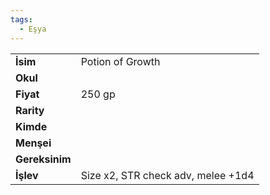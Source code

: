 ```yaml
---
tags:
  - Eşya
---  
```

  
|  |  |  
|---|---|  
| **İsim** | Potion of Growth|  
| **Okul** | |  
| **Fiyat** | 250 gp|  
| **Rarity** | |  
| **Kimde** | |  
| **Menşei** | |  
| **Gereksinim** | |  
| **İşlev** | Size x2, STR check adv, melee +1d4|  
